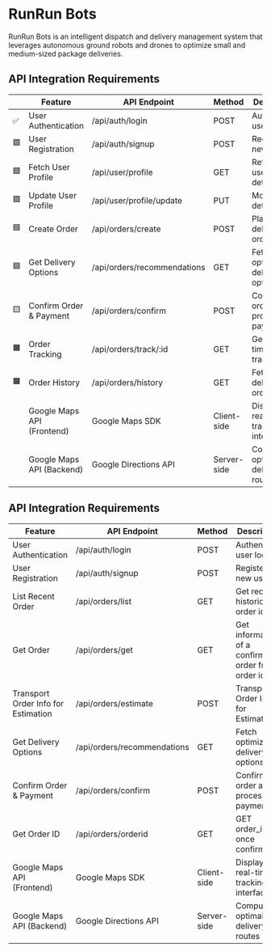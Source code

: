 # RunRun Bots
RunRun Bots is an intelligent dispatch and delivery management system that leverages autonomous ground robots and drones to optimize small and medium-sized package deliveries.


## **API Integration Requirements**

|      | **Feature**                | **API Endpoint**            | **Method**  | **Description**                      |
| ---- | -------------------------- | --------------------------- | ----------- | ------------------------------------ |
| ✅    | User Authentication        | /api/auth/login             | POST        | Authenticate user login              |
| 🟩    | User Registration          | /api/auth/signup            | POST        | Register a new user                  |
| 🟩    | Fetch User Profile         | /api/user/profile           | GET         | Retrieve user profile details        |
| 🟩    | Update User Profile        | /api/user/profile/update    | PUT         | Modify user details                  |
| 🟦    | Create Order               | /api/orders/create          | POST        | Place a new delivery order           |
| 🟦    | Get Delivery Options       | /api/orders/recommendations | GET         | Fetch optimized delivery options     |
| 🟨    | Confirm Order & Payment    | /api/orders/confirm         | POST        | Confirm order and process payment    |
| 🟧    | Order Tracking             | /api/orders/track/:id       | GET         | Get real-time tracking info          |
| 🟧    | Order History              | /api/orders/history         | GET         | Fetch past delivery orders           |
|      | Google Maps API (Frontend) | Google Maps SDK             | Client-side | Display real-time tracking interface |
|      | Google Maps API (Backend)  | Google Directions API       | Server-side | Compute optimal delivery routes      |


## **API Integration Requirements**

| **Feature**                         | **API Endpoint**            | **Method**  | **Description**                                    | **Json scheme**                                              |
| ----------------------------------- | --------------------------- | ----------- | -------------------------------------------------- | ------------------------------------------------------------ |
| User Authentication                 | /api/auth/login             | POST        | Authenticate user login                            | {email, passcode}                                            |
| User Registration                   | /api/auth/signup            | POST        | Register a new user                                | {name, email, passcode}                                      |
| List Recent Order                   | /api/orders/list            | GET         | Get recent historic order id                       | {{order_ids}}      
| Get Order                           | /api/orders/get             | GET         | Get information of a confirmed order from order id | {departure_address, destination_address, dispatch_address,route_id,bot_option, payment_amount,status, estimated_time} |                                          |
| Transport Order Info for Estimation | /api/orders/estimate        | POST        | Transport Order Info for Estimation                | {departure_address, destination_address, bot_option}         |
| Get Delivery Options                | /api/orders/recommendations | GET         | Fetch optimized delivery options                   | {dispatch_address,route_id,bot_option, payment_amount, estimated_time} |
| Confirm Order & Payment             | /api/orders/confirm         | POST        | Confirm order and process payment                  | {user_id, route_id,order_time, order_quantity，order type, bot_option, payment_amount} |
| Get Order ID                        | /api/orders/orderid         | GET         | GET order_id once confirmed                        | {order_id, estimated_time}                                   |
| Google Maps API (Frontend)          | Google Maps SDK             | Client-side | Display real-time tracking interface               | refer                                                        |
| Google Maps API (Backend)           | Google Directions API       | Server-side | Compute optimal delivery routes                    | refer                                                        |
